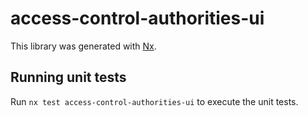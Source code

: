 # access-control-authorities-ui

This library was generated with [Nx](https://nx.dev).

## Running unit tests

Run `nx test access-control-authorities-ui` to execute the unit tests.
